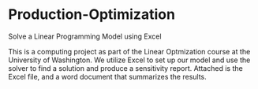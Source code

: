 # Production-Optimization
Solve a Linear Programming Model using Excel

This is a computing project as part of the Linear Optmization course at the University of Washington. We utilize Excel to set up our model and
use the solver to find a solution and produce a sensitivity report. Attached is the Excel file, and a word document that summarizes the results.
